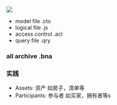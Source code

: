 ### 
![](https://hyperledger.github.io/composer/assets/img/Composer-Diagram.svg)
* model file  .cto
* logical file .js
* access control .acl
* query file .qry
### all archive .bna
### 实践
* Assets: 资产 如房子，清单等
* Participants: 参与者 如买家，拥有者等s